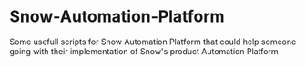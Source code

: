 # Snow-Automation-Platform
Some usefull scripts for Snow Automation Platform that could help someone going with their implementation of Snow's product Automation Platform
